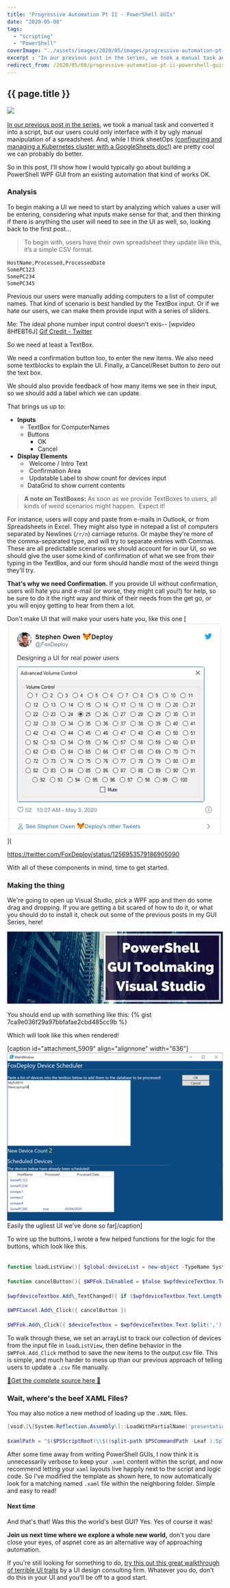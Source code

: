 ```yaml
---
title: "Progressive Automation Pt II - PowerShell GUIs"
date: "2020-05-08"
tags: 
  - "scripting"
  - "PowerShell"
coverImage: "../assets/images/2020/05/images/progressive-automation-pt-ii.png"
excerpt : "In our previous post in the series, we took a manual task and converted it into a script, but our users could only interface with it by ugly manual manipulation of a spreadsheet.  So in this post, I'll show how I would typically go about building a PowerShell WPF GUI from an existing automation that kind of works OK."
redirect_from: /2020/05/08/progressive-automation-pt-ii-powershell-guis/
---
```


##  {{ page.title }}
<img src="{{ page.coverImage }}">


[In our previous post in the series](http://foxdeploy.com/2019/09/10/progressive-automation-part-i/), we took a manual task and converted it into a script, but our users could only interface with it by ugly manual manipulation of a spreadsheet. And, while I think sheetOps [(configuring and managing a Kubernetes cluster with a GoogleSheets doc!)](https://twitter.com/danielepolencic/status/1254330583380979712) are pretty cool we can probably do better.

So in this post, I'll show how I would typically go about building a PowerShell WPF GUI from an existing automation that kind of works OK.

### Analysis

To begin making a UI we need to start by analyzing which values a user will be entering, considering what inputs make sense for that, and then thinking if there is anything the user will need to see in the UI as well, so, looking back to the first post...

> To begin with, users have their own spreadsheet they update like this, it’s a simple CSV format.


```
HostName,Processed,ProcessedDate 
SomePC123
SomePC234 
SomePC345 
```

Previous our users were manually adding computers to a list of computer names. That kind of scenario is best handled by the TextBox input. Or if we hate our users, we can make them provide input with a series of sliders.

Me: The ideal phone number input control doesn't exis-- \[wpvideo 8HfEBT6J\] [Gif Credit - Twitter](https://twitter.com/RandomNoun7/status/1256961724936097792)

So we need at least a TextBox.

We need a confirmation button too, to enter the new items. We also need some textblocks to explain the UI. Finally, a Cancel/Reset button to zero out the text box.

We should also provide feedback of how many items we see in their input, so we should add a label which we can update.

That brings us up to:

- **Inputs**
    - TextBox for ComputerNames
    - Buttons
        - OK
        - Cancel
- **Display Elements**
    -  Welcome / Intro Text
    -  Confirmation Area
    -  Updatable Label to show count for devices input
    - DataGrid to show current contents

> **A note on TextBoxes:** As soon as we provide TextBoxes to users, all kinds of weird scenarios might happen.  Expect it!

For instance, users will copy and paste from e-mails in Outlook, or from Spreadsheets in Excel. They might also type in notepad a list of computers separated by Newlines (`/r/n`) carriage returns. Or maybe they're more of the comma-separated type, and will try to separate entries with Commas.  These are all predictable scenarios we should account for in our UI, so we should give the user some kind of confirmation of what we see from their typing in the TextBox, and our form should handle most of the weird things they'll try.

**That's why we need Confirmation.** If you provide UI without confirmation, users will hate you and e-mail (or worse, they might call you!!) for help, so be sure to do it the right way and think of their needs from the get go, or you will enjoy getting to hear from them a lot.

Don't make UI that will make your users hate you, like this one [![depicts a Microsoft Windows 95 Era application with Volume Control as the title.  Instead of a volume dial as normally seen, this app in the screenshot has 100 different radio buttons to click on to change volume.](../assets/images/2020/05/images/twimage.png)](

https://twitter.com/FoxDeploy/status/1256953579186905090


With all of these components in mind, time to get started.

### Making the thing

We're going to open up Visual Studio, pick a WPF app and then do some drag and dropping. If you are getting a bit scared of how to do it, or what you should do to install it, check out some of the previous posts in my GUI Series, here!

[![](../assets/images/2020/05/images/gui.png)](http://foxdeploy.com/series/learning-gui-toolmaking-series/)

You should end up with something like this:
{% gist 7ca9e036f29a97bbfafae2cbd485cc9b %}


Which will look like this when rendered!

\[caption id="attachment\_5909" align="alignnone" width="636"\]![Shows a pretty ugly UI](../assets/images/2020/05/images/resultui.png) Easily the ugliest UI we've done so far\[/caption\]

To wire up the buttons, I wrote a few helped functions for the logic for the buttons, which look like this.

```powershell

function loadListView(){ $global:deviceList = new-object -TypeName System.Collections.ArrayList $devices = import-csv "$PSScriptRoot\\devices.csv" | Sort-Object Processed ForEach($device in $devices){ $global:deviceList.Add($device) } $WPFdevice\_listView.ItemsSource = $global:deviceList }

function cancelButton(){ $WPFok.IsEnabled = $false $wpfdeviceTextbox.Text = $null $wpflabelCounter.Text="Reset" }

$wpfdeviceTextbox.Add\_TextChanged({ if ($wpfdeviceTextbox.Text.Length -le 5){ return } $WPFok.IsEnabled = $true $deviceTextbox = $wpfdeviceTextbox.Text.Split(',').Split(\[System.Environment\]::NewLine).Where({$\_.Length -ge 3}) $count = $deviceTextbox.Count $wpflabelCounter.Text=$count })

$WPFCancel.Add\_Click({ cancelButton })

$WPFok.Add\_Click({ $deviceTextbox = $wpfdeviceTextbox.Text.Split(',').Split(\[System.Environment\]::NewLine).Where({$\_.Length -ge 3}) ForEach($item in $deviceTextbox){ $global:deviceList.Add(\[pscustomObject\]@{HostName=$item}) } set-content "$PSScriptRoot\\devices.csv" -Value $($deviceList | ConvertTo-csv -NoTypeInformation) cancelButton loadListView })

````

To walk through these, we set an arrayList to track our collection of devices from the input file in `loadListView`, then define behavior in the `$WPFok.Add_Click` method to save the new items to the output.csv file. This is simple, and much harder to mess up than our previous approach of telling users to update a `.csv` file manually.

[🔗Get the complete source here 🔗](https://gist.github.com/1RedOne/377f4c0d1ae209844f7f34ce9ecf581e#file-foxdeploy_newgui-xaml)

### Wait, where's the beef XAML Files?

You may also notice a new method of loading up the `.XAML` files.

```powershell
[void\]\[System.Reflection.Assembly\]::LoadWithPartialName('presentationframework')

$xamlPath = "$($PSScriptRoot)\\$((split-path $PSCommandPath -Leaf ).Split(".")\[0\]).xaml" if (-not(Test-Path $xamlPath)){ throw "Ensure that $xamlPath is present within $PSScriptRoot" } $inputXML = Get-Content $xamlPath $inputXML = $inputXML -replace 'mc:Ignorable="d"','' -replace "x:N",'N' -replace '^<Win.\*', '<Window' \[xml\]$XAML = $inputXML \[/code\]
```

After some time away from writing PowerShell GUIs, I now think it is unnecessarily verbose to keep your `.xaml` content within the script, and now recommend letting your `xaml` layouts live happily next to the script and logic code. So I've modified the template as shown here, to now automatically look for a matching named `.xaml` file within the neighboring folder. Simple and easy to read!

#### Next time

And that's that! Was this the world's best GUI? Yes. Yes of course it was!

**Join us next time where we explore a whole new world,** don't you dare close your eyes, of aspnet core as an alternative way of approaching automation.

If you're still looking for something to do, [try this out this great walkthrough of terrible UI traits](https://www.bagaar.be/insights/user-inyerface) by a UI design consulting firm. Whatever you do, don't do this in your UI and you'll be off to a good start.
